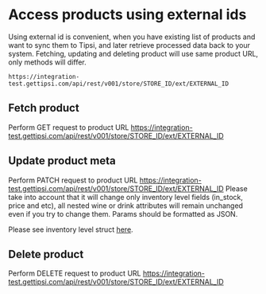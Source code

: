 # Access products using external ids

Using external id is convenient, when you have existing list of products and want to sync them to Tipsi, and later retrieve processed data back to your system. Fetching, updating and deleting product will use same product URL, only methods will differ.

```
https://integration-test.gettipsi.com/api/rest/v001/store/STORE_ID/ext/EXTERNAL_ID
```

## Fetch product

Perform GET request to product URL https://integration-test.gettipsi.com/api/rest/v001/store/STORE_ID/ext/EXTERNAL_ID

## Update product meta

Perform PATCH request to product URL https://integration-test.gettipsi.com/api/rest/v001/store/STORE_ID/ext/EXTERNAL_ID
Please take into account that it will change only inventory level fields (in_stock, price and etc), all nested wine or drink attributes will remain unchanged even if you try to change them. Params should be formatted as JSON.

Please see inventory level struct [here](/structs.md#base-inventory-struct).

## Delete product

Perform DELETE request to product URL https://integration-test.gettipsi.com/api/rest/v001/store/STORE_ID/ext/EXTERNAL_ID

